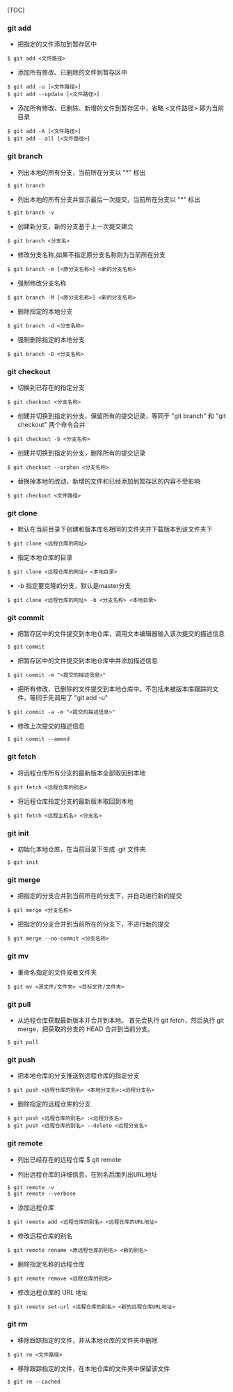 [TOC]
### git add
- 把指定的文件添加到暂存区中
```
$ git add <文件路径>
```
- 添加所有修改、已删除的文件到暂存区中
```
$ git add -u [<文件路径>]
$ git add --update [<文件路径>]
```
- 添加所有修改、已删除、新增的文件到暂存区中，省略 <文件路径> 即为当前目录
```
$ git add -A [<文件路径>]
$ git add --all [<文件路径>]
```
### git branch
- 列出本地的所有分支，当前所在分支以 "*" 标出
```
$ git branch
```
- 列出本地的所有分支并显示最后一次提交，当前所在分支以 "*" 标出
```
$ git branch -v
```
- 创建新分支，新的分支基于上一次提交建立
```
$ git branch <分支名>
```
- 修改分支名称,如果不指定原分支名称则为当前所在分支
```
$ git branch -m [<原分支名称>] <新的分支名称>
```
- 强制修改分支名称
```
$ git branch -M [<原分支名称>] <新的分支名称>
```
- 删除指定的本地分支
```
$ git branch -d <分支名称>
```
- 强制删除指定的本地分支
```
$ git branch -D <分支名称>
```
### git checkout
- 切换到已存在的指定分支
```
$ git checkout <分支名称>
```
- 创建并切换到指定的分支，保留所有的提交记录，等同于 "git branch" 和 "git checkout" 两个命令合并
```
$ git checkout -b <分支名称>
```
- 创建并切换到指定的分支，删除所有的提交记录
```
$ git checkout --orphan <分支名称>
```
- 替换掉本地的改动，新增的文件和已经添加到暂存区的内容不受影响
```
$ git checkout <文件路径>
```

### git clone
- 默认在当前目录下创建和版本库名相同的文件夹并下载版本到该文件夹下
```
$ git clone <远程仓库的网址>
```
- 指定本地仓库的目录
```
$ git clone <远程仓库的网址> <本地目录>
```
- -b 指定要克隆的分支，默认是master分支
```
$ git clone <远程仓库的网址> -b <分支名称> <本地目录>
```

### git commit
- 把暂存区中的文件提交到本地仓库，调用文本编辑器输入该次提交的描述信息
```
$ git commit
```
- 把暂存区中的文件提交到本地仓库中并添加描述信息
```
$ git commit -m "<提交的描述信息>"
```
- 把所有修改、已删除的文件提交到本地仓库中。不包括未被版本库跟踪的文件，等同于先调用了 "git add -u"
```
$ git commit -a -m "<提交的描述信息>"
```
- 修改上次提交的描述信息
```
$ git commit --amend
```

### git fetch
- 将远程仓库所有分支的最新版本全部取回到本地
```
$ git fetch <远程仓库的别名>
```
- 将远程仓库指定分支的最新版本取回到本地
```
$ git fetch <远程主机名> <分支名>
```
### git init
- 初始化本地仓库，在当前目录下生成 .git 文件夹
```
$ git init
```
### git merge
- 把指定的分支合并到当前所在的分支下，并自动进行新的提交
```
$ git merge <分支名称>
```
- 把指定的分支合并到当前所在的分支下，不进行新的提交
```
$ git merge --no-commit <分支名称>
```

### git mv
- 重命名指定的文件或者文件夹
```
$ git mv <源文件/文件夹> <目标文件/文件夹>
```

### git pull
- 从远程仓库获取最新版本并合并到本地。 首先会执行 git fetch，然后执行 git merge，把获取的分支的 HEAD 合并到当前分支。
```
$ git pull
```
### git push
- 把本地仓库的分支推送到远程仓库的指定分支
```
$ git push <远程仓库的别名> <本地分支名>:<远程分支名>
```
- 删除指定的远程仓库的分支
```
$ git push <远程仓库的别名> :<远程分支名>
$ git push <远程仓库的别名> --delete <远程分支名>
```
### git remote
- 列出已经存在的远程仓库
$ git remote

- 列出远程仓库的详细信息，在别名后面列出URL地址
```
$ git remote -v
$ git remote --verbose
```
- 添加远程仓库
```
$ git remote add <远程仓库的别名> <远程仓库的URL地址>
```
- 修改远程仓库的别名
```
$ git remote rename <原远程仓库的别名> <新的别名>
```
- 删除指定名称的远程仓库
```
$ git remote remove <远程仓库的别名>
```
- 修改远程仓库的 URL 地址
```
$ git remote set-url <远程仓库的别名> <新的远程仓库URL地址>
```
### git rm
- 移除跟踪指定的文件，并从本地仓库的文件夹中删除
```
$ git rm <文件路径>
```
- 移除跟踪指定的文件，在本地仓库的文件夹中保留该文件
```
$ git rm --cached
```